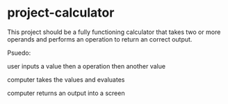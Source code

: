 # project-calculator

This project should be a fully functioning calculator that takes two or more operands and performs an operation to return an correct output.


Psuedo:

user inputs a value then a operation then another value

computer takes the values and evaluates 

computer returns an output into a screen